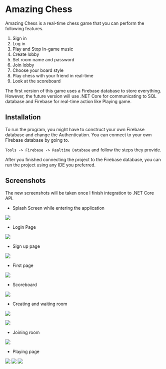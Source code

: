 Amazing Chess
=============

Amazing Chess is a real-time chess game that you can perform the following features.
1. Sign in
2. Log in
3. Play and Stop In-game music
4. Create lobby
5. Set room name and password
6. Join lobby
7. Choose your board style
8. Play chess with your friend in real-time
9. Look at the scoreboard

The first version of this game uses a Firebase database to store everything. However, the future version will
use .NET Core for communicating to SQL database and Firebase for real-time action like Playing game.

Installation
------------
To run the program, you might have to construct your own Firebase database and change the Authentication.
You can connect to your own Firebase database by going to.

`Tools -> Firebase -> Realtime Database` and follow the steps they provide.

After you finished connecting the project to the Firebase database, you can run the project using any IDE you preferred.

Screenshots
-----------
The new screenshots will be taken once I finish integration to .NET Core API.

* Splash Screen while entering the application

![](https://github.com/thanathasCh/AmazingChess/blob/master/screenshots/SplashScreen.jpg?raw=true)

* Login Page

![](https://github.com/thanathasCh/AmazingChess/blob/master/screenshots/Login.jpg?raw=true?raw=true)

* Sign up page

![](https://github.com/thanathasCh/AmazingChess/blob/master/screenshots/SignupScreen.jpg?raw=true)

* First page

![](https://github.com/thanathasCh/AmazingChess/blob/master/screenshots/FirstScreen.jpg?raw=true)

* Scoreboard

![](https://github.com/thanathasCh/AmazingChess/blob/master/screenshots/Ranking.jpg?raw=true)

* Creating and waiting room

![](https://github.com/thanathasCh/AmazingChess/blob/master/screenshots/CreateRoom.jpg?raw=true)

![](https://github.com/thanathasCh/AmazingChess/blob/master/screenshots/WaitingScreen.jpg?raw=true)

* Joining room

![](https://github.com/thanathasCh/AmazingChess/blob/master/screenshots/JoinGame.jpg?raw=true)

* Playing page

![](https://github.com/thanathasCh/AmazingChess/blob/master/screenshots/Playing1.jpg?raw=true)
![](https://github.com/thanathasCh/AmazingChess/blob/master/screenshots/Playing2.jpg?raw=true)
![](https://github.com/thanathasCh/AmazingChess/blob/master/screenshots/Playing3.jpg?raw=true)
